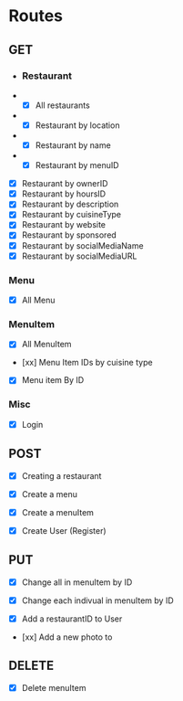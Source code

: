 # Routes

## GET

- ### Restaurant
- - [x] All restaurants
- - [x] Restaurant by location
- - [x] Restaurant by name
- - [x] Restaurant by menuID
- [x] Restaurant by ownerID
- [x] Restaurant by hoursID
- [x] Restaurant by description
- [x] Restaurant by cuisineType
- [x] Restaurant by website
- [x] Restaurant by sponsored
- [x] Restaurant by socialMediaName
- [x] Restaurant by socialMediaURL

### Menu

- [x] All Menu

### MenuItem

- [x] All MenuItem
- [xx] Menu Item IDs by cuisine type
- [x] Menu item By ID

### Misc

- [x] Login

## POST

- [x] Creating a restaurant

- [x] Create a menu

- [x] Create a menuItem

- [x] Create User (Register)

## PUT

- [x] Change all in menuItem by ID
- [x] Change each indivual in menuItem by ID

- [x] Add a restaurantID to User

- [xx] Add a new photo to

## DELETE

- [x] Delete menuItem
